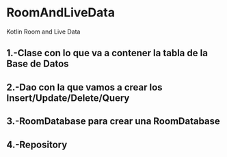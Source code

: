 # RoomAndLiveData
Kotlin Room and Live Data

## 1.-Clase con lo que va a contener la tabla de la Base de Datos
## 2.-Dao con la que vamos a crear los Insert/Update/Delete/Query
## 3.-RoomDatabase para crear una RoomDatabase
## 4.-Repository
